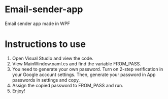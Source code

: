 # Email-sender-app
Email sender app made in WPF


# Instructions to use
1. Open Visual Studio and view the code.
2. View MainWindow.xaml.cs and find the variable FROM_PASS.
3. You need to generate your own password. Turn on 2-step verification in your Google account settings. Then, generate your password in App passwords in settings and copy.
4. Assign the copied password to FROM_PASS and run.
5. Enjoy!
